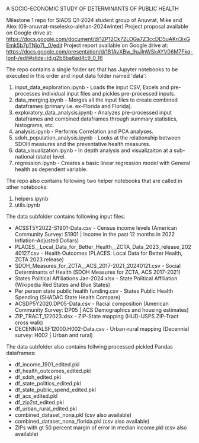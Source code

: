 A SOCIO-ECONOMIC STUDY OF DETERMINANTS OF PUBLIC HEALTH

Milestone 1 repo for SIADS Q1-2024 student group of Anuvrat, Mike and Alex (09-anuvrat-mselesko-alehan-2024winter)
Project proposal available on Google drive at: https://docs.google.com/document/d/1ZP12Ck72LOGa7Z3ccDD5uAKn3ixGEmk5b7pTNjo7L_0/edit
Project report available on Google drive at: https://docs.google.com/presentation/d/181AvXBw_9uJlnWSkAYV06M7Fkq-lpnf-/edit#slide=id.g2b6ba6ad4c9_0_16

The repo contains a single folder src that has Jupyter notebooks to be executed in this order and input data folder named 'data':

<ol>
  <li>input_data_exploration.ipynb - Loads the input CSV, Excels and pre-processes individual input files and pickles pre-processed inputs. </li>
  <li>data_merging.ipynb - Merges all the input files to create combined dataframes (primary i.e. ex-Florida and Florida). </li>
  <li>exploratory_data_analysis.ipynb - Analyzes pre-processed input dataframes and combined dataframes through summary statistics, histograms, etc. </li>
  <li>analysis.ipynb - Performs Correlation and PCA analyses.</li>
  <li>sdoh_population_analysis.ipynb - Looks at the relationship between SDOH measures and the preventative health measures.</li>
  <li>data_visualization.ipynb - In depth analysis and visualizaiton at a sub-national (state) level.</li>
  <li>regression.ipynb - Creates a basic linear regression model with General health as dependent variable. </li>
</ol>

The repo also contains following two helper notebooks that are called in other notebooks:

<ol>
  <li>helpers.ipynb</li>
  <li>utils.ipynb</li>
</ol>

The data subfolder contains following input files:

<ul>
  <li>ACSST5Y2022-S1901-Data.csv - Census income levels (American Community Survey: S1901 | Income in the past 12 months in 2022 Inflation-Adjusted Dollars)</li>
  <li>PLACES__Local_Data_for_Better_Health__ZCTA_Data_2023_release_20240127.csv - Health Outcomes (PLACES: Local Data for Better Health, ZCTA 2023 release)</li>
  <li>SDOH_Measures_for_ZCTA__ACS_2017-2021_20240121.csv - Social Determinants of Health (SDOH Measures for ZCTA, ACS 2017-2021)</li>
  <li>States Political Affiliations Jan-2024.xlsx - State Political Affiliation (Wikipedia Red States and Blue States)</li>
  <li>Per person state public health funding.csv - States Public Health Spending (SHADAC State Health Compare)</li>
  <li>ACSDP5Y2020.DP05-Data.csv - Racial composition (American Community Survey: DP05 | ACS Demographics and housing estimates)</li>
  <li>ZIP_TRACT_122023.xlsx - ZIP-State mapping (HUD-USPS ZIP-Tract cross walk)</li>
  <li>DECENNIALSF12000.H002-Data.csv - Urban-rural mapping (Decennial survey: H002 | Urban and rural)</li>
</ul>

The data subfolder also contains follwing processed pickled Pandas dataframes:

<ul>
  <li>df_income_1901_edited.pkl</li>
  <li>df_health_outcomes_edited.pkl</li>
  <li>df_sdoh_edited.pkl</li>
  <li>df_state_politics_edited.pkl</li>
  <li>df_state_public_spend_edited.pkl</li>
  <li>df_acs_edited.pkl</li>
  <li>df_zip2st_edited.pkl</li>
  <li>df_urban_rural_edited.pkl</li>
  <li>combined_dataset_nona.pkl (csv also available)</li>
  <li>combined_dataset_nona_florida.pkl (csv also available)</li>
  <li>ZIPs with gt 50 percent margin of error in median income.pkl (csv also available)</li>
</ul>
